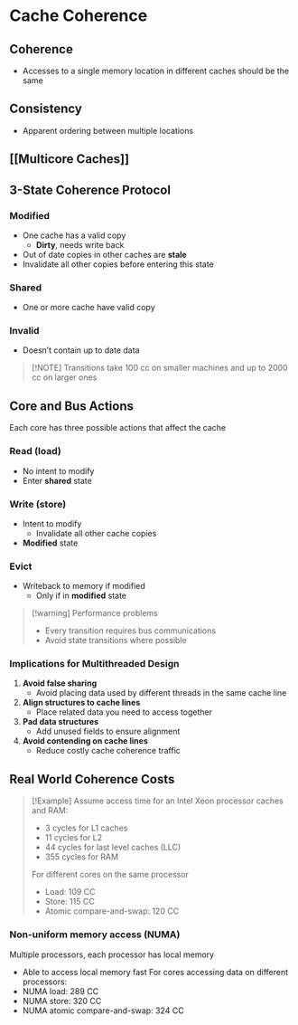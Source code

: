 # Cache Coherence
## Coherence
* Accesses to a single memory location in different caches should be the same
## Consistency
* Apparent ordering between multiple locations

## [[Multicore Caches]]

## 3-State Coherence Protocol
### Modified
* One cache has a valid copy
	* **Dirty**, needs write back
* Out of date copies in other caches are **stale**
* Invalidate all other copies before entering this state
### Shared
* One or more cache have valid copy
### Invalid
* Doesn’t contain up to date data

> [!NOTE] Transitions take 100 cc on smaller machines and up to 2000 cc on larger ones

## Core and Bus Actions
Each core has three possible actions that affect the cache
### Read (load)
* No intent to modify
* Enter **shared** state
### Write (store)
* Intent to modify
	* Invalidate all other cache copies
* **Modified** state
### Evict
* Writeback to memory if modified
	* Only if in **modified** state

> [!warning] Performance problems
> * Every transition requires bus communications
> * Avoid state transitions where possible

### Implications for Multithreaded Design
1. **Avoid false sharing**
	* Avoid placing data used by different threads in the same cache line
2. **Align structures to cache lines**
	* Place related data you need to access together
3. **Pad data structures**
	* Add unused fields to ensure alignment
4. **Avoid contending on cache lines**
	* Reduce costly cache coherence traffic

## Real World Coherence Costs
> [!Example]
> Assume access time for an Intel Xeon processor caches and RAM:
> * 3 cycles for L1 caches
> * 11 cycles for L2
> * 44 cycles for last level caches (LLC)
> * 355 cycles for RAM
> 
> For different cores on the same processor
> * Load: 109 CC
> * Store: 115 CC
> * Atomic compare-and-swap: 120 CC

### Non-uniform memory access (NUMA)
Multiple processors, each processor has local memory
* Able to access local memory fast
For cores accessing data on different processors:
* NUMA load: 289 CC
* NUMA store: 320 CC
* NUMA atomic compare-and-swap: 324 CC
